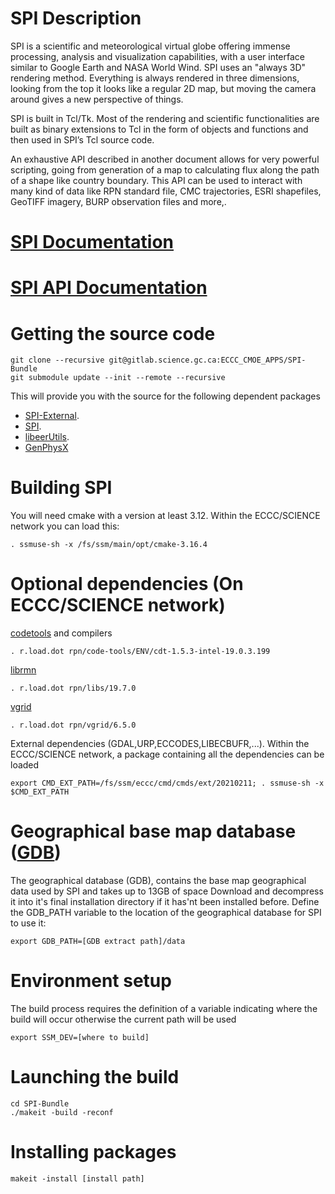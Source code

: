 # SPI Description

SPI is a scientific and meteorological virtual globe offering immense processing, analysis and visualization capabilities, with a user interface similar to Google Earth and NASA World Wind. SPI uses an "always 3D" rendering method. Everything is always rendered in three dimensions, looking from the top it looks like a regular 2D map, but moving the camera around gives a new perspective of things.

SPI is built in Tcl/Tk. Most of the rendering and scientific functionalities are built as binary extensions to Tcl in the form of objects and functions and then used in SPI’s Tcl source code.

An exhaustive API described in another document allows for very powerful scripting, going from generation of a map to calculating flux along the path of a shape like country boundary. This API can be used to interact with many kind of data like RPN standard file, CMC trajectories, ESRI shapefiles, GeoTIFF imagery, BURP observation files and more,.

# [SPI Documentation](https://wiki.cmc.ec.gc.ca/wiki/SPI)
# [SPI API Documentation](https://wiki.cmc.ec.gc.ca/wiki/SPI/Documentation#Developer_documentation)

# Getting the source code
```shell
git clone --recursive git@gitlab.science.gc.ca:ECCC_CMOE_APPS/SPI-Bundle
git submodule update --init --remote --recursive
```
This will provide you with the source for the following dependent packages
* [SPI-External](https://gitlab.science.gc.ca/ECCC_CMOE_APPS/spi-external).
* [SPI](https://gitlab.science.gc.ca/ECCC_CMOE_APPS/spi).
* [libeerUtils](https://gitlab.science.gc.ca/ECCC_CMOE_MODELS/libeerutils).
* [GenPhysX](https://gitlab.science.gc.ca/ECCC_CMOE_APPS/genphysx)

# Building SPI
You will need cmake with a version at least 3.12. Within the ECCC/SCIENCE network you can load this:
```shell
. ssmuse-sh -x /fs/ssm/main/opt/cmake-3.16.4
```

# Optional dependencies (On ECCC/SCIENCE network)
[codetools](https://gitlab.science.gc.ca/RPN-SI/code-tools) and compilers
```shell
. r.load.dot rpn/code-tools/ENV/cdt-1.5.3-intel-19.0.3.199
```

[librmn](https://gitlab.science.gc.ca/RPN-SI/librmn)
```shell
. r.load.dot rpn/libs/19.7.0
```

[vgrid](https://gitlab.science.gc.ca/RPN-SI/vgrid)
```shell
. r.load.dot rpn/vgrid/6.5.0
```

External dependencies (GDAL,URP,ECCODES,LIBECBUFR,...). Within the ECCC/SCIENCE network, a package containing all the dependencies can be loaded
```shell
export CMD_EXT_PATH=/fs/ssm/eccc/cmd/cmds/ext/20210211; . ssmuse-sh -x $CMD_EXT_PATH
```

# Geographical base map database ([GDB](https://eer.cmc.ec.gc.ca/software/SPI/DBGeo/DBGeo.tgz))
The geographical database (GDB), contains the base map geographical data used by SPI and takes up to 13GB of space
Download and decompress it into it's final installation directory if it has'nt been installed before.
Define the GDB_PATH variable to the location of the geographical database for SPI to use it:
```shell
export GDB_PATH=[GDB extract path]/data
```

# Environment setup
The build process requires the definition of a variable indicating where the build will occur otherwise the current path will be used
```shell
export SSM_DEV=[where to build]
```

# Launching the build
```shell
cd SPI-Bundle
./makeit -build -reconf
```

# Installing packages
```shell
makeit -install [install path]
```
